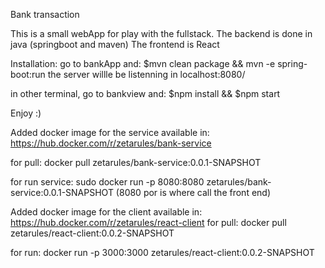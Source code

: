 Bank transaction

This is a small webApp for play with the fullstack.
The backend is done in java (springboot and maven)
The frontend is React

Installation:
go to bankApp and: $mvn clean package && mvn -e spring-boot:run
the server willle be listenning in localhost:8080/

in other terminal, go to bankview and: $npm install && $npm start

Enjoy :)

Added docker image for the service available in:
https://hub.docker.com/r/zetarules/bank-service

for pull: docker pull zetarules/bank-service:0.0.1-SNAPSHOT

for run service: sudo docker run -p 8080:8080 zetarules/bank-service:0.0.1-SNAPSHOT (8080 por is where call the front end)

Added docker image for the client available in:
https://hub.docker.com/r/zetarules/react-client
for pull: docker pull zetarules/react-client:0.0.2-SNAPSHOT

for run: docker run -p 3000:3000 zetarules/react-client:0.0.2-SNAPSHOT

